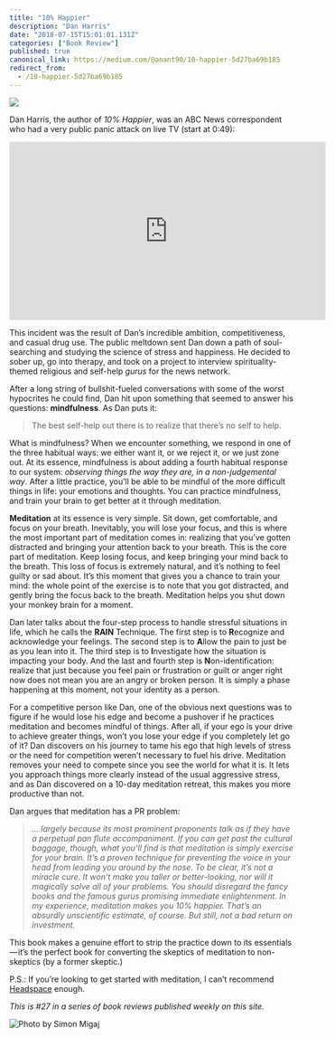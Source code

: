 ```yaml
---
title: "10% Happier"
description: "Dan Harris"
date: "2018-07-15T15:01:01.131Z"
categories: ["Book Review"]
published: true
canonical_link: https://medium.com/@anant90/10-happier-5d27ba69b185
redirect_from:
  - /10-happier-5d27ba69b185
---
```


![](/assets/blog/10-happier/asset-1.jpeg)

Dan Harris, the author of _10% Happier_, was an ABC News correspondent who had a very public panic attack on live TV (start at 0:49):

<iframe width="560" height="315" src="https://www.youtube.com/embed/_qo4uPxhUzU?start=49" frameborder="0" allow="accelerometer; autoplay; encrypted-media; gyroscope; picture-in-picture" allowfullscreen></iframe>

This incident was the result of Dan’s incredible ambition, competitiveness, and casual drug use. The public meltdown sent Dan down a path of soul-searching and studying the science of stress and happiness. He decided to sober up, go into therapy, and took on a project to interview spirituality-themed religious and self-help _gurus_ for the news network.

After a long string of bullshit-fueled conversations with some of the worst hypocrites he could find, Dan hit upon something that seemed to answer his questions: **mindfulness**. As Dan puts it:

> The best self-help out there is to realize that there’s no self to help.

What is mindfulness? When we encounter something, we respond in one of the three habitual ways: we either want it, or we reject it, or we just zone out. At its essence, mindfulness is about adding a fourth habitual response to our system: _observing things the way they are, in a non-judgemental way_. After a little practice, you’ll be able to be mindful of the more difficult things in life: your emotions and thoughts. You can practice mindfulness, and train your brain to get better at it through meditation.

**Meditation** at its essence is very simple. Sit down, get comfortable, and focus on your breath. Inevitably, you will lose your focus, and this is where the most important part of meditation comes in: realizing that you’ve gotten distracted and bringing your attention back to your breath. This is the core part of meditation. Keep losing focus, and keep bringing your mind back to the breath. This loss of focus is extremely natural, and it’s nothing to feel guilty or sad about. It’s this moment that gives you a chance to train your mind: the whole point of the exercise is to note that you got distracted, and gently bring the focus back to the breath. Meditation helps you shut down your monkey brain for a moment.

Dan later talks about the four-step process to handle stressful situations in life, which he calls the **RAIN** Technique. The first step is to **R**ecognize and acknowledge your feelings. The second step is to **A**llow the pain to just be as you lean into it. The third step is to **I**nvestigate how the situation is impacting your body. And the last and fourth step is **N**on-identification: realize that just because you feel pain or frustration or guilt or anger right now does not mean you are an angry or broken person. It is simply a phase happening at this moment, not your identity as a person.

For a competitive person like Dan, one of the obvious next questions was to figure if he would lose his edge and become a pushover if he practices meditation and becomes mindful of things. After all, if your ego is your drive to achieve greater things, won’t you lose your edge if you completely let go of it? Dan discovers on his journey to tame his ego that high levels of stress or the need for competition weren’t necessary to fuel his drive. Meditation removes your need to compete since you see the world for what it is. It lets you approach things more clearly instead of the usual aggressive stress, and as Dan discovered on a 10-day meditation retreat, this makes you more productive than not.

Dan argues that meditation has a PR problem:

> _… largely because its most prominent proponents talk as if they have a perpetual pan flute accompaniment. If you can get past the cultural baggage, though, what you’ll find is that meditation is simply exercise for your brain. It’s a proven technique for preventing the voice in your head from leading you around by the nose. To be clear, it’s not a miracle cure. It won’t make you taller or better-looking, nor will it magically solve all of your problems. You should disregard the fancy books and the famous gurus promising immediate enlightenment. In my experience, meditation makes you 10% happier. That’s an absurdly unscientific estimate, of course. But still, not a bad return on investment._

This book makes a genuine effort to strip the practice down to its essentials — it’s the perfect book for converting the skeptics of meditation to non-skeptics (by a former skeptic.)

P.S.: If you’re looking to get started with meditation, I can’t recommend [Headspace](https://www.headspace.com) enough.

_This is #27 in a series of book reviews published weekly on this site._

![Photo by [Simon Migaj](https://unsplash.com/@simonmigaj)](/assets/blog/10-happier/asset-2.png)
